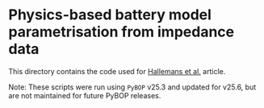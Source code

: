 # Physics-based battery model parametrisation from impedance data

This directory contains the code used for [Hallemans et al.](http://arxiv.org/abs/2412.10896) article.

Note: These scripts were run using `PyBOP` v25.3 and updated for v25.6, but are not maintained for future PyBOP releases.

